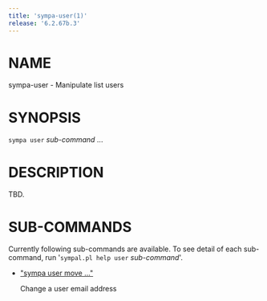 ```yaml
---
title: 'sympa-user(1)'
release: '6.2.67b.3'
---
```


# NAME

sympa-user - Manipulate list users

# SYNOPSIS

`sympa user` _sub-command_ ...

# DESCRIPTION

TBD.

# SUB-COMMANDS

Currently following sub-commands are available.
To see detail of each sub-command, run '`sympal.pl help user` _sub-command_'.

- ["sympa user move ..."](./sympa-user-move.1.md)

    Change a user email address
